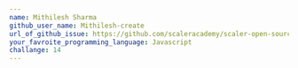 ```yaml
---
name: Mithilesh Sharma
github_user_name: Mithilesh-create
url_of_github_issue: https://github.com/scaleracademy/scaler-open-source-september-challenge/issues/256
your_favroite_programming_language: Javascript
challange: 14
---
```

